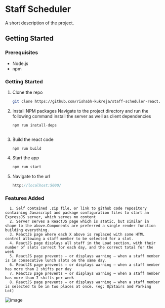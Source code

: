 # Staff Scheduler

A short description of the project.

## Getting Started

### Prerequisites

- Node.js
- npm

### Getting Started

1. Clone the repo
   ```sh
   git clone https://github.com/rishabh-kukreja/staff-scheduler-react.git
   
2. Install NPM packages
  Navigate to the project directory and run the following command install the server as well as client dependencies
   ```js
   npm run install-deps
 
3. Build the react code
   ```js
   npm run build
   ```
4. Start the app
   ```js
   npm run start

5. Navigate to the url
   ```js
   http://localhost:5000/
   
### Features Added
```
  1. Self contained .zip file, or link to github code repository containing Javascript and package configuration files to start an ExpressJS server, which serves no content
  2. Server serves a ReactJS page which is static, but similar in shape to the above.Components are preferred a single render function building everything.
  3. ReactJS page where each X above is replaced with some HTML control allowing a staff member to be selected for a slot.
  4. ReactJS page displays all staff in the Load section, with their number of slots correct for each day, and the correct total for the week
  5. ReactJS page prevents – or displays warning – when a staff member is in consecutive lunch slots on the same day.
  6. ReactJS page prevents – or displays warning – when a staff member has more than 2 shifts per day 
  7. ReactJS page prevents – or displays warning – when a staff member has more than 7 shifts per week
  8. ReactJS page prevents – or displays warning – when a staff member is selected to be in two places at once. (eg: UpStairs and Parking Lot)
```
![image](https://user-images.githubusercontent.com/52663336/226506503-88a51347-80ac-425f-abf6-aac2758cd03d.png)

